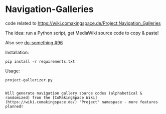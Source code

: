 # Navigation-Galleries
code related to https://wiki.comakingspace.de/Project:Navigation_Galleries

The idea: run a Python script, get MediaWiki source code to copy & paste!

Also see [do-something #96](https://github.com/comakingspace/do-something/issues/96)


Installation:
```shell
pip install -r requirements.txt
```
Usage: 
```shell
project-gallerizer.py


Will generate navigation gallery source codes (alphabetical & randomized) from the [CoMakingSpace Wiki](https://wiki.comakingspace.de/) "Project" namespace - more features planned!
```

